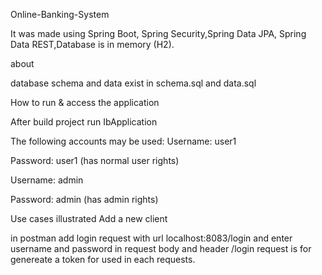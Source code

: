 Online-Banking-System

It was made using Spring Boot, Spring Security,Spring Data JPA, Spring Data REST,Database is in memory (H2).

about

database schema and data exist in schema.sql and data.sql 

How to run & access the application

After build project run IbApplication 

The following accounts may be used:
Username: user1

Password: user1 (has normal user rights)

Username: admin

Password: admin (has admin rights)

Use cases illustrated
Add a new client

in postman add login request  with url localhost:8083/login and enter username and password in request body and header
/login request is for genereate a token for used in each requests.



